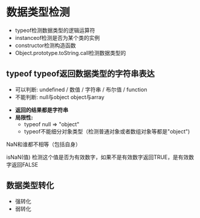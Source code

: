 # 数据类型检测
- typeof检测数据类型的逻辑运算符
- instanceof检测是否为某个类的实例
- constructor检测构造函数
- Object.prototype.toString.call检测数据类型的

## typeof    typeof返回数据类型的字符串表达
+ 可以判断: undefined / 数值 / 字符串 / 布尔值 / function
+ 不能判断: null与object  object与array
- **返回的结果都是字符串**
- **局限性:**
    + typeof null => "object"
    + typeof不能细分对象类型（检测普通对象或者数组对象等都是"object")


NaN和谁都不相等（包括自身）

isNaN(值) 检测这个值是否为有效数字，如果不是有效数字返回TRUE，是有效数字返回FALSE

## 数据类型转化
+ 强转化
+ 弱转化
